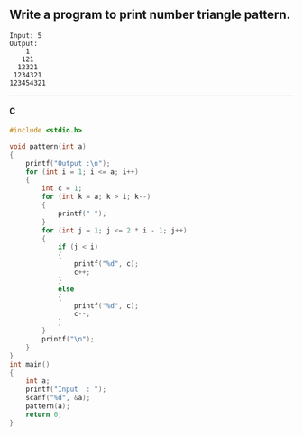 ## Write a program to print number triangle pattern.

```
Input: 5
Output: 
    1
   121
  12321
 1234321
123454321
```

---

<CodeBlock slots="heading, code" repeat="1" languages="C" />

#### C

```c
#include <stdio.h>

void pattern(int a)
{
    printf("Output :\n");
    for (int i = 1; i <= a; i++)
    {
        int c = 1;
        for (int k = a; k > i; k--)
        {
            printf(" ");
        }
        for (int j = 1; j <= 2 * i - 1; j++)
        {
            if (j < i)
            {
                printf("%d", c);
                c++;
            }
            else
            {
                printf("%d", c);
                c--;
            }
        }
        printf("\n");
    }
}
int main()
{
    int a;
    printf("Input  : ");
    scanf("%d", &a);
    pattern(a);
    return 0;
}
```
